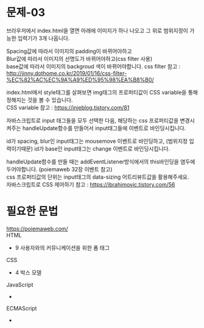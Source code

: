 # 문제-03

브라우저에서 index.html을 열면 아래에 이미지가 하나 나오고 그 위로 범위지정이 가능한 입력기가 3개 나옵니다.

Spacing값에 따라서 이미지의 padding이 바뀌어야하고  
Blur값에 따라서 이미지의 선명도가 바뀌어야하고(css filter 사용)  
base값에 따라서 이미지의 backgroud 색이 바뀌어야합니다.
css filter 참고 : <http://jinny.dothome.co.kr/2019/01/16/css-filter-%EC%82%AC%EC%9A%A9%ED%95%98%EA%B8%B0/>

index.html에서 style태그를 살펴보면 img태그의 프로퍼티값이 CSS variable을 통해 정해지는 것을 볼 수 있습니다.  
CSS variable 참고 : <https://injeblog.tistory.com/81>

자바스크립트로 input 태그들을 모두 선택한 다음, 해당하는 css 프로퍼티값을 변경시켜주는 handleUpdate함수를 만들어서 input태그들에 이벤트로 바인딩시킵니다.

id가 spacing, blur인 input태그는 mousemove 이벤트로 바인딩하고, (범위지정 입력이기때문)
id가 base인 input태그는 change 이벤트로 바인딩시킵니다.

handleUpdate함수를 만들 때는 addEventListener방식에서의 this바인딩을 염두에 두어야합니다. (poiemaweb 32장 이벤트 참고)  
css 프로퍼티값의 단위는 input태그의 data-sizing 어트리뷰트값을 활용해주세요.  
자바스크립트로 CSS 제어하기 참고 : <https://ibrahimovic.tistory.com/56>

# 필요한 문법

<https://poiemaweb.com/>  
HTML

- 9 사용자와의 커뮤니케이션을 위한 폼 태그

CSS

- 4 박스 모델

JavaScript

-

ECMAScript

-

